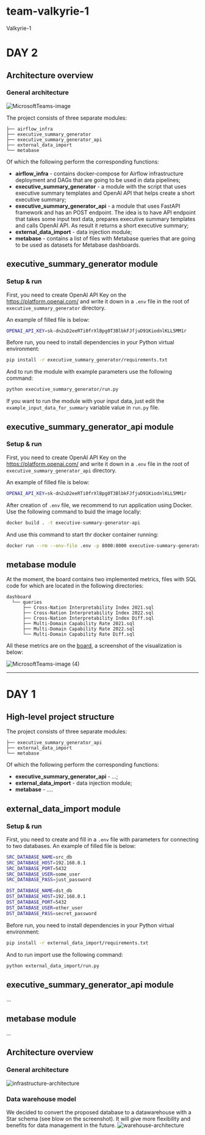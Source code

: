 # team-valkyrie-1

Valkyrie-1

# DAY 2

## Architecture overview

### General architecture
![MicrosoftTeams-image](https://user-images.githubusercontent.com/16081910/220406585-86534f8a-2fe4-4269-a4a7-c6c0220be03a.png)

The project consists of three separate modules:

```
├── airflow_infra
├── executive_summary_generator
├── executive_summary_generator_api
├── external_data_import
└── metabase
```

Of which the following perform the corresponding functions:

+ **airflow_infra** - contains docker-compose for Airflow infrastructure deployment and DAGs that are going to be used in data pipelines; 
+ **executive_summary_generator** - a module with the script that uses executive summary templates and OpenAI API that helps create a short executive summary;
+ **executive_summary_generator_api** - a module that uses FastAPI framework and has an POST endpoint. The idea is to have API endpoint that takes some input text data, prepares executive summary templates and calls OpenAI API. As result it returns a short executive summary;
+ **external_data_import** - data injection module;
+ **metabase** - contains a list of files with Metabase queries that are going to be used as datasets for Metabase dashboards.

## executive_summary_generator module

### Setup & run

First, you need to create OpenAI API Key on the https://platform.openai.com/ and write it down in a `.env` file in the root of `executive_summary_generator` directory.

An example of filled file is below:

```bash
OPENAI_API_KEY=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
```

Before run, you need to install dependencies in your Python virtual environment:

```bash
pip install -r executive_summary_generator/requirements.txt
```

And to run the module with example parameters use the following command:

```bash
python executive_summary_generator/run.py 
```

If you want to run the module with your input data, just edit the 
`example_input_data_for_summary` variable value in `run.py` file.


## executive_summary_generator_api module

### Setup & run

First, you need to create OpenAI API Key on the https://platform.openai.com/ and write it down in a `.env` file in the root of `executive_summary_generator_api` directory.

An example of filled file is below:

```bash
OPENAI_API_KEY=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
```

After creation of `.env` file, we recommend to run application using Docker. Use the following command to buid the image locally:

```bash
docker build . -t executive-summary-generator-api
```

And use this command to start thr docker container running:

```bash
docker run --rm --env-file .env -p 8000:8000 executive-summary-generator-api
```


## metabase module

At the moment, the board contains two implemented metrics, files with SQL code for which are located in the following directories:

```
dashboard
  └── queries
      ├── Cross-Nation Interpretability Index 2021.sql
      ├── Cross-Nation Interpretability Index 2022.sql
      ├── Cross-Nation Interpretability Index Diff.sql
      ├── Multi-Domain Capability Rate 2021.sql
      ├── Multi-Domain Capability Rate 2022.sql
      └── Multi-Domain Capability Rate Diff.sql
```

All these metrics are on the [board](http://metabase.valkyrie.org.ua/public/dashboard/47a3ce1b-752f-40ef-b40c-ba3fd6fc6fa7), a screenshot of the visualization is below:

![MicrosoftTeams-image (4)](https://user-images.githubusercontent.com/93226646/220414148-94fdb767-7c59-4170-8dd0-4ed1e6b7ba79.png)

___

# DAY 1

## High-level project structure


The project consists of three separate modules:

```
├── executive_summary_generator_api
├── external_data_import
└── metabase
```

Of which the following perform the corresponding functions:

+ **executive_summary_generator_api** - ...;
+ **external_data_import** - data injection module;
+ **metabase** - ....

## external_data_import module

### Setup & run

First, you need to create and fill in a `.env` file with parameters for connecting to two databases.
An example of filled file is below:

```bash
SRC_DATABASE_NAME=src_db
SRC_DATABASE_HOST=192.168.0.1
SRC_DATABASE_PORT=5432
SRC_DATABASE_USER=some_user
SRC_DATABASE_PASS=just_password

DST_DATABASE_NAME=dst_db
DST_DATABASE_HOST=192.168.0.1
DST_DATABASE_PORT=5432
DST_DATABASE_USER=other_user
DST_DATABASE_PASS=secret_password
```

Before run, you need to install dependencies in your Python virtual environment:

```bash
pip install -r external_data_import/requirements.txt
```

And to run import use the following command:

```bash
python external_data_import/run.py 
```

## executive_summary_generator_api module

...

## metabase module

...
## Architecture overview

### General architecture
![infrastructure-architecture](https://user-images.githubusercontent.com/16081910/220318950-c4c3e4d9-b02e-4353-8b3c-a0094b43bb65.png)

### Data warehouse model
We decided to convert the proposed database to a datawarehouse with a Star schema (see blow on the screenshot). It will give more flexibility and benefits for data management in the future.
![warehouse-architecture](https://user-images.githubusercontent.com/16081910/220319534-641a020d-2d54-4536-9b15-8ee6f6ed2c41.png)
